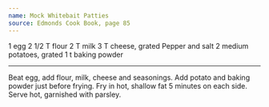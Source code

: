 ```yaml
---
name: Mock Whitebait Patties
source: Edmonds Cook Book, page 85
---
```


1 egg
2 1/2 T flour
2 T milk
3 T cheese, grated
Pepper and salt
2 medium potatoes, grated
1 t baking powder

---

Beat egg, add flour, milk, cheese and seasonings.  Add potato and baking powder just before frying.  Fry in hot, shallow fat 5 minutes on each side.  Serve hot, garnished with parsley.

